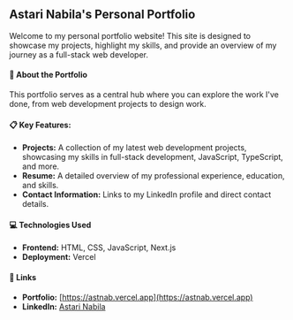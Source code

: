 ## Astari Nabila's Personal Portfolio

Welcome to my personal portfolio website! This site is designed to showcase my projects, highlight my skills, and provide an overview of my journey as a full-stack web developer.

#### 🌟 About the Portfolio

This portfolio serves as a central hub where you can explore the work I've done, from web development projects to design work. 

#### 📋 Key Features:

- **Projects:** A collection of my latest web development projects, showcasing my skills in full-stack development, JavaScript, TypeScript, and more.
- **Resume:** A detailed overview of my professional experience, education, and skills.
- **Contact Information:** Links to my LinkedIn profile and direct contact details.

#### 💻 Technologies Used

- **Frontend:** HTML, CSS, JavaScript, Next.js
- **Deployment:** Vercel

#### 🔗 Links

- **Portfolio:** [https://astnab.vercel.app](https://astnab.vercel.app)
- **LinkedIn:** [Astari Nabila](https://linkedin.com/in/astarinabila)

